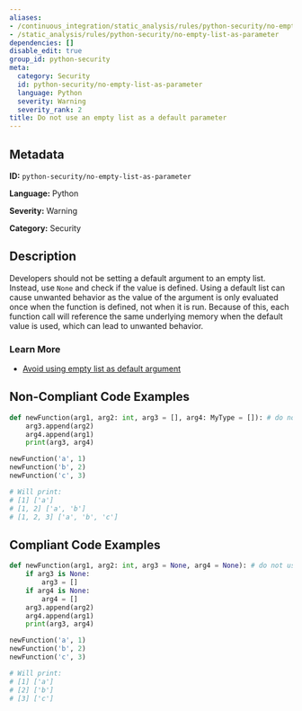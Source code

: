 ```yaml
---
aliases:
- /continuous_integration/static_analysis/rules/python-security/no-empty-list-as-parameter
- /static_analysis/rules/python-security/no-empty-list-as-parameter
dependencies: []
disable_edit: true
group_id: python-security
meta:
  category: Security
  id: python-security/no-empty-list-as-parameter
  language: Python
  severity: Warning
  severity_rank: 2
title: Do not use an empty list as a default parameter
---
```

<!--  SOURCED FROM https://github.com/DataDog/datadog-static-analyzer-rule-docs -->


## Metadata
**ID:** `python-security/no-empty-list-as-parameter`

**Language:** Python

**Severity:** Warning

**Category:** Security

## Description
Developers should not be setting a default argument to an empty list. Instead, use `None` and check if the value is defined. Using a default list can cause unwanted behavior as the value of the argument is only evaluated once when the function is defined, not when it is run. Because of this, each function call will reference the same underlying memory when the default value is used, which can lead to unwanted behavior.

### Learn More

 - [Avoid using empty list as default argument](https://nikos7am.com/posts/mutable-default-arguments/)

## Non-Compliant Code Examples
```python
def newFunction(arg1, arg2: int, arg3 = [], arg4: MyType = []): # do not use an empty list as a default parameter
    arg3.append(arg2)
    arg4.append(arg1)
    print(arg3, arg4)

newFunction('a', 1)
newFunction('b', 2)
newFunction('c', 3)

# Will print:
# [1] ['a']
# [1, 2] ['a', 'b']
# [1, 2, 3] ['a', 'b', 'c']
```

## Compliant Code Examples
```python
def newFunction(arg1, arg2: int, arg3 = None, arg4 = None): # do not use an empty list as a default parameter
    if arg3 is None:
        arg3 = []
    if arg4 is None:
        arg4 = []
    arg3.append(arg2)
    arg4.append(arg1)
    print(arg3, arg4)

newFunction('a', 1)
newFunction('b', 2)
newFunction('c', 3)

# Will print:
# [1] ['a']
# [2] ['b']
# [3] ['c']
```
